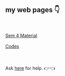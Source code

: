 ## my web pages 👇
<br><br>
[Sem 4 Material](https://flashxt.github.io/sem4/)
<br><br>
[Codes](https://flashxt.github.io/Codes/)
<br><br>
<br><br>
Ask [he](https://riotoreo.t.me)[re](https://t.me/riotoreo) for help. 👉👈
<br><br>
